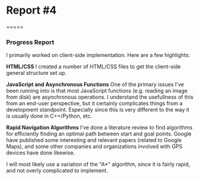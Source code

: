 # Report #4
=====

### **Progress Report**
I primarily worked on client-side implementation.  Here are a few highlights:

**HTML/CSS**
I created a number of HTML/CSS files to get the client-side general structure
set up.

**JavaScript and Asynchronous Functions**
One of the primary issues I've been running into is that most JavaScript
functions (e.g. reading an image from disk) are asynchronous operations.  I
understand the usefullness of this from an end-user perspective, but it
certainly complicates things from a development standpoint.  Especially since
this is very different to the way it is usually done in C++/Python, etc.


**Rapid Navigation Algorithms**
I've done a literature review to find algorithms for efficiently finding an
optimal path between start and goal points.  Google have published some
interesting and relevant papers (related to Google Maps), and some other
companies and organizations involved with GPS devices have done likewise.

I will most likely use a variation of the "A*" algorithm, since it is fairly
rapid, and not overly complicated to implement.
